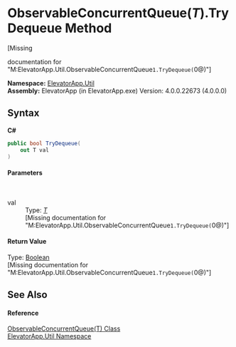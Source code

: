# ObservableConcurrentQueue(*T*).TryDequeue Method 
 

\[Missing <summary> documentation for "M:ElevatorApp.Util.ObservableConcurrentQueue`1.TryDequeue(`0@)"\]

**Namespace:**&nbsp;<a href="N_ElevatorApp_Util">ElevatorApp.Util</a><br />**Assembly:**&nbsp;ElevatorApp (in ElevatorApp.exe) Version: 4.0.0.22673 (4.0.0.0)

## Syntax

**C#**<br />
``` C#
public bool TryDequeue(
	out T val
)
```


#### Parameters
&nbsp;<dl><dt>val</dt><dd>Type: <a href="T_ElevatorApp_Util_ObservableConcurrentQueue_1">*T*</a><br />\[Missing <param name="val"/> documentation for "M:ElevatorApp.Util.ObservableConcurrentQueue`1.TryDequeue(`0@)"\]</dd></dl>

#### Return Value
Type: <a href="http://msdn2.microsoft.com/en-us/library/a28wyd50" target="_blank">Boolean</a><br />\[Missing <returns> documentation for "M:ElevatorApp.Util.ObservableConcurrentQueue`1.TryDequeue(`0@)"\]

## See Also


#### Reference
<a href="T_ElevatorApp_Util_ObservableConcurrentQueue_1">ObservableConcurrentQueue(T) Class</a><br /><a href="N_ElevatorApp_Util">ElevatorApp.Util Namespace</a><br />